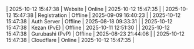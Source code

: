 | 2025-10-12 15:47:38 | Website | Online | 2025-10-12 15:47:35 |
| 2025-10-12 15:47:38 | Registration | Offline | 2025-09-09 16:40:23 |
| 2025-10-12 15:47:38 | Auth Server | Offline | 2025-08-18 09:33:31 |
| 2025-10-12 15:47:38 | Kezan (PvE) | Offline | 2025-10-11 12:51:30 |
| 2025-10-12 15:47:38 | Gurubashi (PvP) | Offline | 2025-08-23 21:44:06 |
| 2025-10-12 15:47:38 | Cloudflare | Online | 2025-10-12 15:47:35 |
